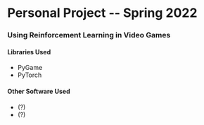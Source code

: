 # Personal Project -- Spring 2022

### Using Reinforcement Learning in Video Games

#### Libraries Used
- PyGame
- PyTorch

#### Other Software Used
 
 -  (?) 
 -  (?)

